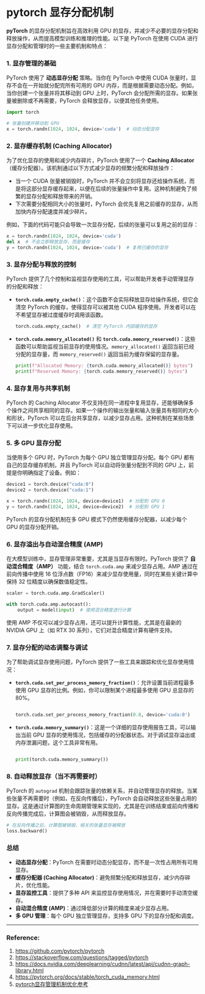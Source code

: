 # pytorch 显存分配机制
**pyTorch** 的显存分配机制旨在高效利用 GPU 的显存，并减少不必要的显存分配和释放操作，从而提高模型训练和推理的性能。以下是 PyTorch 在使用 CUDA 进行显存分配和管理时的一些主要机制和特点：

### 1. **显存管理的基础**

PyTorch 使用了 **动态显存分配** 策略。当你在 PyTorch 中使用 CUDA 张量时，显存不会在一开始就分配完所有可用的 GPU 内存，而是根据需要动态分配。例如，当你创建一个张量并将其移动到 GPU 上时，PyTorch 会分配所需的显存。如果张量被删除或不再需要，PyTorch 会释放显存，以便其他任务使用。

```python
import torch

# 张量创建并移动到 GPU
x = torch.randn(1024, 1024, device='cuda')  # 动态分配显存
```

### 2. **显存缓存机制 (Caching Allocator)**

为了优化显存的使用和减少内存碎片，PyTorch 使用了一个 **Caching Allocator**（缓存分配器）。该机制通过以下方式减少显存的频繁分配和释放操作：

* 当一个 CUDA 张量被销毁时，PyTorch 并不会立刻将显存还给操作系统，而是将这部分显存缓存起来，以便在后续的张量操作中复用。这种机制避免了频繁的显存分配和释放带来的开销。
* 下次需要分配相同大小的张量时，PyTorch 会优先复用之前缓存的显存，从而加快内存分配速度并减少碎片。

例如，下面的代码可能只会导致一次显存分配，后续的张量可以复用之前的显存：

```python
x = torch.randn(1024, 1024, device='cuda')
del x  # 不会立即释放显存，而是缓存
y = torch.randn(1024, 1024, device='cuda')  # 复用已缓存的显存
```

### 3. **显存分配与释放的控制**

PyTorch 提供了几个控制和监视显存使用的工具，可以帮助开发者手动管理显存的分配和释放：

* **`torch.cuda.empty_cache()`**：这个函数不会实际释放显存给操作系统，但它会清空 PyTorch 的缓存，使得显存可以被其他 CUDA 程序使用。开发者可以在不希望显存被过度缓存时调用该函数。

  ``` python
  torch.cuda.empty_cache()  # 清空 PyTorch 内部缓存的显存
  ```

* **`torch.cuda.memory_allocated()`** 和 **`torch.cuda.memory_reserved()`**：这些函数可以帮助监视当前显存的使用情况。`memory_allocated()` 返回当前已经分配的显存量，而 `memory_reserved()` 返回当前为缓存保留的显存量。

  ```python
  print(f"Allocated Memory: {torch.cuda.memory_allocated()} bytes")
  print(f"Reserved Memory: {torch.cuda.memory_reserved()} bytes")
  ```

### 4. **显存复用与共享机制**

PyTorch 的 Caching Allocator 不仅支持在同一进程中复用显存，还能够确保多个操作之间共享相同的显存。如果一个操作的输出张量和输入张量具有相同的大小和形状，PyTorch 可以在后台共享显存，以减少显存占用。这种机制在某些场景下可以进一步优化显存使用。

### 5. **多 GPU 显存分配**

当使用多个 GPU 时，PyTorch 为每个 GPU 独立管理显存分配。每个 GPU 都有自己的显存缓存机制，并且 PyTorch 可以自动将张量分配到不同的 GPU 上，前提是你明确指定了设备。例如：

```python
device1 = torch.device("cuda:0")
device2 = torch.device("cuda:1")

x = torch.randn(1024, 1024, device=device1)  # 分配到 GPU 0
y = torch.randn(1024, 1024, device=device2)  # 分配到 GPU 1
```

PyTorch 的显存分配机制在多 GPU 模式下仍然使用缓存分配器，以减少每个 GPU 的显存分配开销。

### 6. **显存溢出与自动混合精度 (AMP)**

在大模型训练中，显存管理非常重要，尤其是当显存有限时。PyTorch 提供了 **自动混合精度（AMP）** 功能，结合 `torch.cuda.amp` 来减少显存占用。AMP 通过在前向传播中使用 16 位浮点数（FP16）来减少显存使用量，同时在某些关键计算中保持 32 位精度以确保数值稳定性。

```python
scaler = torch.cuda.amp.GradScaler()

with torch.cuda.amp.autocast():
    output = model(input)  # 使用混合精度进行计算
```

使用 AMP 不仅可以减少显存占用，还可以提升计算性能，尤其是在最新的 NVIDIA GPU 上（如 RTX 30 系列），它们对混合精度计算有硬件支持。

### 7. **显存分配的动态调整与调试**

为了帮助调试显存使用问题，PyTorch 提供了一些工具来跟踪和优化显存使用情况：

* **`torch.cuda.set_per_process_memory_fraction()`**：允许设置当前进程最多使用 GPU 显存的比例。例如，你可以限制某个进程最多使用 GPU 总显存的 80%。

  ```python

  torch.cuda.set_per_process_memory_fraction(0.8, device='cuda:0')
  ```

* **`torch.cuda.memory_summary()`**：这是一个详细的显存使用报告工具，可以输出当前 GPU 显存的使用情况，包括缓存的分配器状态。对于调试显存溢出或内存泄漏问题，这个工具非常有用。

  ```python

  print(torch.cuda.memory_summary())
  ```

### 8. **自动释放显存（当不再需要时）**

PyTorch 的 `autograd` 机制会跟踪张量的依赖关系，并自动管理显存的释放。当某些张量不再需要时（例如，在反向传播后），PyTorch 会自动释放这些张量占用的显存。这是通过计算图的生命周期管理来实现的，尤其是在训练结束或前向传播和反向传播完成后，计算图会被销毁，从而释放显存。

```python
# 在反向传播之后，计算图被销毁，相关的张量显存被释放
loss.backward()
```

### 总结

* **动态显存分配**：PyTorch 在需要时动态分配显存，而不是一次性占用所有可用显存。
* **缓存分配器 (Caching Allocator)**：避免频繁分配和释放显存，减少内存碎片，优化性能。
* **显存监控工具**：提供了多种 API 来监控显存使用情况，并在需要时手动清空缓存。
* **自动混合精度 (AMP)**：通过降低部分计算的精度来减少显存占用。
* **多 GPU 管理**：每个 GPU 独立管理显存，支持多 GPU 下的显存分配和调度。

---
### **Reference:**
1. https://github.com/pytorch/pytorch
2. https://stackoverflow.com/questions/tagged/pytorch
3. https://docs.nvidia.com/deeplearning/cudnn/latest/api/cudnn-graph-library.html
4. https://pytorch.org/docs/stable/torch_cuda_memory.html
5. [pytorch显存管理机制优化参考](https://www.cvmart.net/community/detail/6242)






